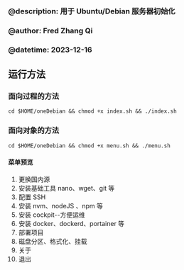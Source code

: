 ### @description: 用于 Ubuntu/Debian 服务器初始化

### @author: Fred Zhang Qi

### @datetime: 2023-12-16

## 运行方法

### 面向过程的方法

`cd $HOME/oneDebian && chmod +x index.sh && ./index.sh`

### 面向对象的方法

`cd $HOME/oneDebian && chmod +x menu.sh && ./menu.sh`

#### 菜单预览

1.  更换国内源
2.  安装基础工具 nano、wget、git 等
3.  配置 SSH
4.  安装 nvm、nodeJS 、npm 等
5.  安装 cockpit--方便运维
6.  安装 docker、dockerd、portainer 等
7.  部署项目
8.  磁盘分区、格式化、挂载
9.  关于
10. 退出
